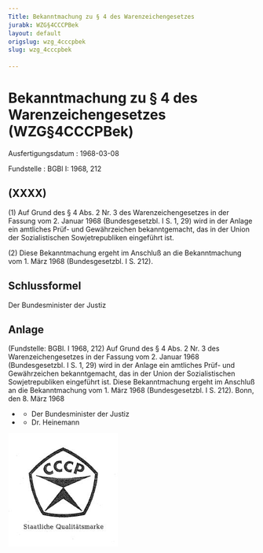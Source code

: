```yaml
---
Title: Bekanntmachung zu § 4 des Warenzeichengesetzes
jurabk: WZG§4CCCPBek
layout: default
origslug: wzg_4cccpbek
slug: wzg_4cccpbek

---
```


# Bekanntmachung zu § 4 des Warenzeichengesetzes (WZG§4CCCPBek)

Ausfertigungsdatum
:   1968-03-08

Fundstelle
:   BGBl I: 1968, 212



## (XXXX)

(1) Auf Grund des § 4 Abs. 2 Nr. 3 des Warenzeichengesetzes in der
Fassung vom 2. Januar 1968 (Bundesgesetzbl. I S. 1, 29) wird in der
Anlage ein amtliches Prüf- und Gewährzeichen bekanntgemacht, das in
der Union der Sozialistischen Sowjetrepubliken eingeführt ist.

(2) Diese Bekanntmachung ergeht im Anschluß an die Bekanntmachung vom
1\. März 1968 (Bundesgesetzbl. I S. 212).


## Schlussformel

Der Bundesminister der Justiz


## Anlage

(Fundstelle: BGBl. I 1968, 212)
Auf Grund des § 4 Abs. 2 Nr. 3 des Warenzeichengesetzes in der Fassung
vom 2. Januar 1968 (Bundesgesetzbl. I S. 1, 29) wird in der Anlage ein
amtliches Prüf- und Gewährzeichen bekanntgemacht, das in der Union der
Sozialistischen Sowjetrepubliken eingeführt ist.
Diese Bekanntmachung ergeht im Anschluß an die Bekanntmachung vom 1.
März 1968 (Bundesgesetzbl. I S. 212).
Bonn, den 8. März 1968

*    *   Der Bundesminister der Justiz


*    *   Dr. Heinemann



![bgbl1_1968_j0212_0020.jpg](bgbl1_1968_j0212_0020.jpg)
